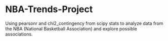# NBA-Trends-Project
Using pearsonr and chi2_contingency from scipy stats to analyze data from the NBA (National Basketball Association) and explore possible associations. 
